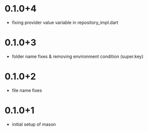 # 0.1.0+4
- fixing provider value variable in repository_impl.dart
# 0.1.0+3
- folder name fixes & removing environment condition (super.key)
# 0.1.0+2
- file name fixes 

# 0.1.0+1
- initial setup of mason 
